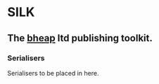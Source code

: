 # SILK

## The [bheap](http://www.bheap.co.uk) ltd publishing toolkit.

### Serialisers

Serialisers to be placed in here.
